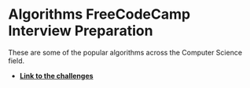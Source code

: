 # Algorithms FreeCodeCamp Interview Preparation
 These are some of the popular algorithms across the Computer Science field.
 
 * [__Link to the challenges__](https://www.freecodecamp.org/learn/coding-interview-prep/algorithms/ "Link to the challenges")
 
